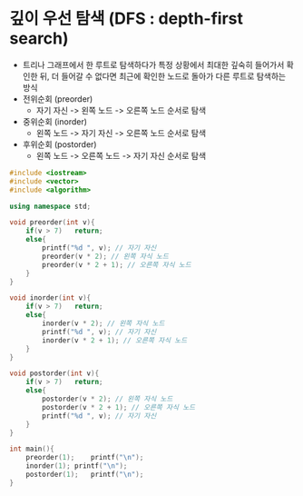 # 깊이 우선 탐색 (DFS : depth-first search)
* 트리나 그래프에서 한 루트로 탐색하다가 특정 상황에서 최대한 깊숙히 들어가서 확인한 뒤, 더 들어갈 수 없다면 최근에 확인한 노드로 돌아가 다른 루트로 탐색하는 방식
* 전위순회 (preorder)
  * 자기 자신 -> 왼쪽 노드 -> 오른쪽 노드 순서로 탐색
* 중위순회 (inorder)
  * 왼쪽 노드 -> 자기 자신 -> 오른쪽 노드 순서로 탐색
* 후위순회 (postorder)
  * 왼쪽 노드 -> 오른쪽 노드 -> 자기 자신 순서로 탐색
```cpp
#include <iostream>
#include <vector>
#include <algorithm>

using namespace std;

void preorder(int v){
	if(v > 7)	return;
	else{
		printf("%d ", v); // 자기 자신
		preorder(v * 2); // 왼쪽 자식 노드 
		preorder(v * 2 + 1); // 오른쪽 자식 노드
	}
}

void inorder(int v){
	if(v > 7)	return;
	else{
		inorder(v * 2); // 왼쪽 자식 노드 
		printf("%d ", v); // 자기 자신
		inorder(v * 2 + 1); // 오른쪽 자식 노드
	}
}

void postorder(int v){
	if(v > 7)	return;
	else{
		postorder(v * 2); // 왼쪽 자식 노드 
		postorder(v * 2 + 1); // 오른쪽 자식 노드
		printf("%d ", v); // 자기 자신
	}
}

int main(){
	preorder(1);	printf("\n");
	inorder(1);	printf("\n");
	postorder(1);	printf("\n");
}
```

